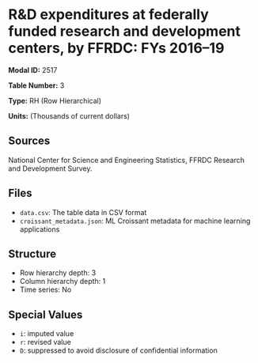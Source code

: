 # R&D expenditures at federally funded research and development centers, by FFRDC: FYs 2016&#8211;19

**Modal ID:** 2517

**Table Number:** 3

**Type:** RH (Row Hierarchical)

**Units:** (Thousands of current dollars)

## Sources

National Center for Science and Engineering Statistics, FFRDC Research and Development Survey.

## Files

- `data.csv`: The table data in CSV format
- `croissant_metadata.json`: ML Croissant metadata for machine learning applications

## Structure

- Row hierarchy depth: 3
- Column hierarchy depth: 1
- Time series: No

## Special Values

- `i`: imputed value
- `r`: revised value
- `D`: suppressed to avoid disclosure of confidential information
